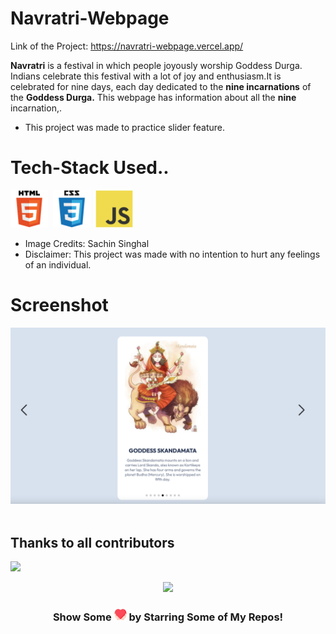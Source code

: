 # Navratri-Webpage
Link of the Project: https://navratri-webpage.vercel.app/

**Navratri** is a festival in which people joyously worship Goddess Durga. Indians celebrate this festival with a lot of joy and enthusiasm.It is celebrated for nine days, each day dedicated to the **nine incarnations** of the **Goddess Durga.**
This webpage has information about all the **nine** incarnation,.

- This project was made to practice slider feature. 

# Tech-Stack Used..
<img src="https://github.com/devicons/devicon/blob/master/icons/html5/html5-original-wordmark.svg" title="HTML" alt="HTML" width="60" height="60"/>&nbsp;
<img src="https://github.com/devicons/devicon/blob/master/icons/css3/css3-original-wordmark.svg" title="css3" alt="css3" width="60" height="60"/>&nbsp;
<img src="https://raw.githubusercontent.com/devicons/devicon/master/icons/javascript/javascript-original.svg" alt="javascript" width="60" height="60"/>

- Image Credits: Sachin Singhal
- Disclaimer: This project was made with no intention to hurt any feelings of an individual.

# Screenshot
<img src="https://raw.githubusercontent.com/ishani-1255/Navratri-Webpage/main/Screenshot%202022-10-04%20at%209.42.05%20PM.png" title="Header" alt="Header" width="1280" height=""/>&nbsp;


## Thanks to all contributors 

 <a href = "https://github.com/ishani-1255/Navratri-Webpage/graphs/contributors">
   <img src = "https://contrib.rocks/image?repo=ishani-1255/Navratri-Webpage"/>
 </a>

<div align="center">

![](https://i.imgur.com/waxVImv.png)

<h3> Show Some <img src="https://github.com/AnshSinghSonkhia/AnshSinghSonkhia/blob/main/icons/love.png" title="Love" alt="Love" width="20" height="20"/> by Starring Some of My Repos! </h3>

</div>
